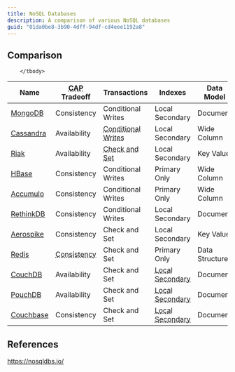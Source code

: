 ```yaml
---
title: NoSQL Databases
description: A comparison of various NoSQL databases
guid: "01da0be8-3b90-4dff-94df-cd4eee1192a8"
---
```


## Comparison

<table class="table table-bordered table-hover table-condensed" id="data">
        <thead>
          <tr>
            <th class="name">Name</th>
            <th class="cap-tradeoff"><abbr title="Consistency, Availablity, Partition Tolerance">CAP</abbr> Tradeoff</th>
            <th class="transactions">Transactions</th>
            <th class="indexes">Indexes</th>
            <th class="data-model">Data Model</th>
            <th class="license">License</th>
          </tr>
        </thead>
        <tbody>
          <tr>
            <td class="name"><a href="https://www.mongodb.org/">MongoDB</a></td>
            <td class="cap-tradeoff">Consistency</td>
            <td class="transactions">Conditional Writes</td>
            <td class="indexes">Local Secondary</td>
            <td class="data-model">Document</td>
            <td class="license"><a href="https://www.gnu.org/licenses/agpl-3.0.html">AGPL v3.0</a></td>
          </tr>
          <tr>
            <td class="name"><a href="https://cassandra.apache.org/">Cassandra</a></td>
            <td class="cap-tradeoff">Availability</td>
            <td class="transactions"><abbr title="Conditional Writes are CP not AP">Conditional Writes</abbr></td>
            <td class="indexes">Local Secondary</td>
            <td class="data-model">Wide Column</td>
            <td class="license"><a href="https://www.apache.org/licenses/LICENSE-2.0.html">Apache v2.0</a></td>
          </tr>
          <tr>
            <td class="name"><a href="https://basho.com/riak/">Riak</a></td>
            <td class="cap-tradeoff">Availability</td>
            <td class="transactions"><abbr title="Check and Set operations are CP not AP">Check and Set</abbr></td>
            <td class="indexes">Local Secondary</td>
            <td class="data-model">Key Value</td>
            <td class="license"><a href="https://www.apache.org/licenses/LICENSE-2.0.html">Apache v2.0</a></td>
          </tr>
          <tr>
            <td class="name"><a href="https://hbase.apache.org/">HBase</a></td>
            <td class="cap-tradeoff">Consistency</td>
            <td class="transactions">Conditional Writes</td>
            <td class="indexes">Primary Only</td>
            <td class="data-model">Wide Column</td>
            <td class="license"><a href="https://www.apache.org/licenses/LICENSE-2.0.html">Apache v2.0</a></td>
          </tr>
          <tr>
            <td class="name"><a href="https://accumulo.apache.org/">Accumulo</a></td>
            <td class="cap-tradeoff">Consistency</td>
            <td class="transactions">Conditional Writes</td>
            <td class="indexes">Primary Only</td>
            <td class="data-model">Wide Column</td>
            <td class="license"><a href="https://www.apache.org/licenses/LICENSE-2.0.html">Apache v2.0</a></td>
          </tr>
          <tr>
            <td class="name"><a href="https://www.rethinkdb.com/">RethinkDB</a></td>
            <td class="cap-tradeoff">Consistency</td>
            <td class="transactions">Conditional Writes</td>
            <td class="indexes">Local Secondary</td>
            <td class="data-model">Document</td>
            <td class="license"><a href="https://www.gnu.org/licenses/agpl-3.0.html">AGPL v3.0</a></td>
          </tr>
          <tr>
            <td class="name"><a href="https://www.aerospike.com/">Aerospike</a></td>
            <td class="cap-tradeoff">Consistency</td>
            <td class="transactions">Check and Set</td>
            <td class="indexes">Local Secondary</td>
            <td class="data-model">Key Value</td>
            <td class="license"><a href="https://www.gnu.org/licenses/agpl-3.0.html">AGPL v3.0</a></td>
          </tr>
          <tr>
            <td class="name"><a href="https://redis.io/">Redis</a></td>
            <td class="cap-tradeoff"><abbr title="Using Redis Cluster">Consistency</abbr></td>
            <td class="transactions">Check and Set</td>
            <td class="indexes">Primary Only</abbr></td>
            <td class="data-model">Data Structures</td>
            <td class="license"><a href="https://opensource.org/licenses/BSD-3-Clause">BSD 3-Clause</a></td>
          </tr>
         <tr>
            <td class="name"><a href="https://couchdb.apache.org/">CouchDB</a></td>
            <td class="cap-tradeoff">Availability</td>
            <td class="transactions">Check and Set</td>
            <td class="indexes"><abbr title="Indexes are created using views">Local Secondary</abbr></td>
            <td class="data-model">Document</td>
            <td class="license"><a href="https://www.apache.org/licenses/LICENSE-2.0.html">Apache v2.0</a></td>
          </tr>
          <tr>
            <td class="name"><a href="https://pouchdb.com">PouchDB</a></td>
            <td class="cap-tradeoff">Availability</td>
            <td class="transactions">Check and Set</td>
            <td class="indexes"><abbr title="Indexes are created using views">Local Secondary</abbr></td>
            <td class="data-model">Document</td>
            <td class="license"><a href="https://www.apache.org/licenses/LICENSE-2.0.html">Apache v2.0</a></td>
          </tr>
          <tr>
            <td class="name"><a href="https://www.couchbase.com/">Couchbase</a></td>
            <td class="cap-tradeoff">Consistency</td>
            <td class="transactions">Check and Set</td>
            <td class="indexes"><abbr title="Indexes are created using views">Local Secondary</abbr></td>
            <td class="data-model">Document</td>
            <td class="license"><a href="https://www.apache.org/licenses/LICENSE-2.0.html">Apache v2.0</a></td>
          </tr>

        </tbody>
</table>


## References

https://nosqldbs.io/
